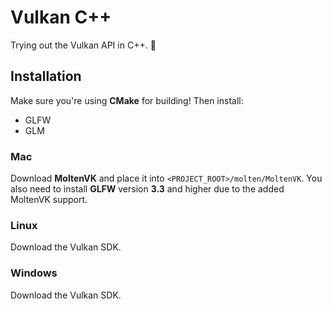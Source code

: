 # Vulkan C++

Trying out the Vulkan API in C++. :volcano:

## Installation

Make sure you're using **CMake** for building! Then install:
* GLFW
* GLM

### Mac

Download **MoltenVK** and place it into `<PROJECT_ROOT>/molten/MoltenVK`. You also need to install **GLFW** version **3.3** and higher due to the added MoltenVK support.

### Linux

Download the Vulkan SDK.

### Windows

Download the Vulkan SDK.
